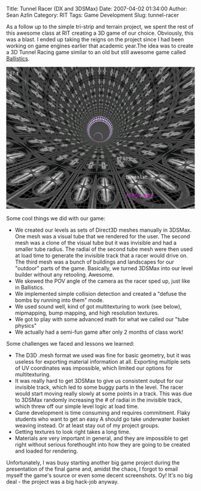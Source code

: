 Title: Tunnel Racer (DX and 3DSMax)
Date: 2007-04-02 01:34:00
Author: Sean Azlin
Category: RIT
Tags: Game Development
Slug: tunnel-racer

As a follow up to the simple tri-strip and terrain project, we spent the
rest of this awesome class at RIT creating a 3D game of our
choice. Obviously, this was a blast. I ended up taking the reigns on the
project since I had been working on game engines earlier that academic
year.The idea was to create a 3D Tunnel Racing game similar to an old
but still awesome game called [Ballistics][].

![Tunnel Game Screen](images/tunnel_game1.jpg)

Some cool things we did with our game:
* We created our levels as sets of Direct3D meshes manually in 3DSMax. One mesh was a visual tube that we rendered for the user. The second mesh was a clone of the visual tube but it was invisible and had a smaller tube radius. The radiai of the second tube mesh were then used at load time to generate the invisible track that a racer would drive on. The third mesh was a bunch of buildings and landscapes for our "outdoor" parts of the game. Basically, we turned 3DSMax into our level builder without any retooling. Awesome.
* We skewed the POV angle of the camera as the racer sped up, just like in Ballistics.
* We implemented simple collision detection and created a "defuse the bombs by running into them" mode.
* We used sound well, kind of got multitexturing to work (see below), mipmapping, bump mapping, and high resolution textures.
* We got to play with some advanced math for what we called our "tube physics"
* We actually had a semi-fun game after only 2 months of class work!

Some challenges we faced and lessons we learned:

* The D3D .mesh format we used was fine for basic geometry, but it was useless for exporting material information at all. Exporting multiple sets of UV coordinates was impossible, which limited our options for multitexturing.
* It was really hard to get 3DSMax to give us consistent output for our invisible track, which led to some buggy parts in the level. The racer would start moving really slowly at some points in a track. This was due to 3DSMax randomly increasing the \# of radiai in the invisible track, which threw off our simple level logic at load time.
* Game development is time consuming and requires commitment. Flaky students who want to get an easy A should go take underwater basket weaving instead. Or at least stay out of my project groups.
* Getting textures to look right takes a long time.
* Materials are very important in general, and they are impossible to get right without serious forethought into how they are going to be created and loaded for rendering.

Unfortunately, I was busy starting another big game project during the presentation of the final game and, amidst the chaos, I forgot to email myself the game's source or even some decent screenshots. Oy! It's no big deal - the project was a big hack-job anyway.

[Ballistics]: http://en.wikipedia.org/wiki/Ballistics_(video_game)
